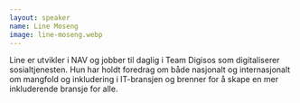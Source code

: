 ```yaml
---
layout: speaker
name: Line Moseng
image: line-moseng.webp
---
```

Line er utvikler i NAV og jobber til daglig i Team Digisos som digitaliserer sosialtjenesten. Hun har holdt foredrag om både nasjonalt og internasjonalt om mangfold og inkludering i IT-bransjen og brenner for å skape en mer inkluderende bransje for alle.
